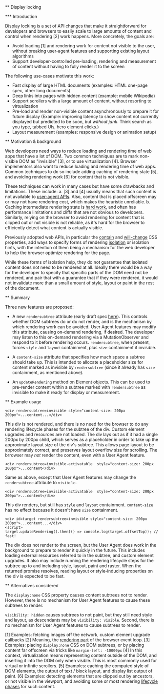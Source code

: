 ** Display locking

*** Introduction

Display locking is a set of API changes that make it straightforward for developers and browsers to easily scale to large amounts of content and control when rendering [2] work happens. More concretely, the goals are:
* Avoid loading [1] and rendering work for content not visible to the user, without breaking user-agent features and supporting existing layout algorithms
* Support developer-controlled pre-loading, rendering and measurement of content without having to fully render it to the screen

The following use-cases motivate this work:
* Fast display of large HTML documents (examples: HTML one-page spec, other long documents)
* Deep links into pages with hidden content (example: mobile Wikipedia)
* Support scrollers with a large amount of content, without resorting to virtualization
* Pre-load and render non-visible content asynchronously to prepare it for future display (Example: improving latency to show content not currently displayed but predicted to be soon, but *without jank*. Think search as you type, tabbed UIs, hero element clicks.)
* Layout measurement (examples: responsive design or animation setup)

** Motivation & background

Web developers need ways to reduce loading and rendering time of web apps that have a lot of DOM. Two common techniques are to mark non-visible DOM as "invisible" [3], or to use virtualization [4]. Browser implementors also want to reduce loading and rendering time of web apps. Common techniques to do so include adding caching of rendering state [5], and avoiding rendering work [6] for content that is not visible.

These techniques can work in many cases but have some drawbacks and limitations. These include:
a. [3] and [4] usually means that such content is not available to [user-agent APIs](https://github.com/WICG/display-locking/blob/master/user-agent-apis.md). Also, content that is placed offscreen may or may not have rendering cost, which makes the heuristic unreliable.
b. Caching intermediate rendering state is [hard work](https://martinfowler.com/bliki/TwoHardThings.html), and often has performance limitations and cliffs that are not obvious to developers. Similarly, relying on the browser to avoid rendering for content that is clipped out or not visible is not reliable, as it's hard for the browser to efficiently detect what content is actually visible.

Previously adopted web APIs, in particular the [contain](https://developer.mozilla.org/en-US/docs/Web/CSS/contain) and [will-change](https://developer.mozilla.org/en-US/docs/Web/CSS/will-change) CSS properties, add ways to specify forms of rendering [isolation](https://github.com/chrishtr/rendering/blob/master/isolation.md) or isolation hints, with the intention of them being a mechanism for the web developer to help the browser optimize rendering for the page.

While these forms of isolation help, they do not guarantee that isolated content does not need to be rendered at all. Ideally there would be a way for the developer to specify that specific parts of the DOM need not be rendered, and pair that with a guarantee that if they were rendered, it would not invalidate more than a small amount of style, layout or paint in the rest of the document.

** Summary

Three new features are proposed:

* A new `rendersubtree` attribute (early draft spec [here](https://chrishtr.github.io/html/output/#the-rendersubtree-attribute)). This controls whether DOM subtrees do or do not render, and is the mechanism by which rendering work can be avoided. User Agent features may modify this attribute, causing on-demand rendering, if desired. The developer may listen to this on-demand rendering via a MutationObserver and respond to it before rendering occurs. `rendersubtree`, when present, forces `style` and `layout` containment, plus `size` containment if invisible.

* A `content-size` attribute that specifies how much space a subtree should take up. This is intended to allocate a placeholder size for content marked as invisible by `rendersubtree` (since it already has `size` containment, as mentioned above).

* An `updateRendering` method on Element objects. This can be used to pre-render content within a subtree marked with `rendersubtree` as invisible to make it ready for display or measurement.

** Example usage

```
<div rendersubtree=invisible style="content-size: 200px 200px">...content...</div>
```
This div is not rendered, and there is no need for the browser to do any rendering lifecycle phases for the subtree of the div. Custom element upgrades and resources are not loaded. The div lays out as if it had a single 200px by 200px child, which serves as a placeholder in order to take up the approximate layout size of the div's subtree. This allows page layout to be approximately correct, and preserves layout overflow size for scrolling. The brrowser may *not* render the content, even with a User Agent feature.

```
<div rendersubtree=invisible-activatable  style="content-size: 200px 200px">...content</div>
```
Same as above, except that User Agent features may change the `rendersubtree` attribute to `visibile`.

```
<div rendersubtree=invisible-activatable  style="content-size: 200px 200px">...content</div>
```
This div renders, but still has `style` and `layout` containment. `content-size` has no effect because it doesn't have `size` containment.

```
<div id=target rendersubtree=invisible style="content-size: 200px 200px">...content...</div>
<script>
target.updateRendering().then(() => console.log(target.offsetTop)); // fast!
```
The div does not render to the screen, but the User Agent does work in the background to prepare to render it quickly in the future. This includes loading external resources referred to in the subtree, and custom element upgrades. It also may include running the rendering lifecycle steps for the subtree up to and including style, layout, paint and raster. When the returned promise resolves, reading layout or style-inducing properties on the div is expected to be fast.

** Alternatives considered

The `display:none` CSS property causes content subtrees not to render. However, there is no mechanism for User Agent features to cause these subtrees to render.

`visibility: hidden` causes subtrees to not paint, but they still need style and layout, as descendants may be `visibility: visible`. Second, there is no mechanism for User Agent features to cause subtrees to render.


[1] Examples: fetching images off the network, custom element upgrade callbacks
[2] Meaning, the [rendering part](https://github.com/chrishtr/rendering/blob/master/rendering-event-loop.md) of the browser event loop.
[3] Examples: placing `display:none` CSS on DOM subtrees, or by placing content far offscreen via tricks like `margin-left: -10000px`
[4] In this context, virtualization means representing content outside of the DOM, and inserting it into the DOM only when visible. This is most commonly used for virtual or infinite scrollers.
[5] Examples: caching the computed style of DOM elements, the output of text / block layout, and display list output of paint.
[6] Examples: detecting elements that are clipped out by ancestors, or not visible in the viewport, and avoiding some or most rendering [lifecycle phases](https://github.com/WICG/display-locking/blob/master/lifecycle.md) for such content.
